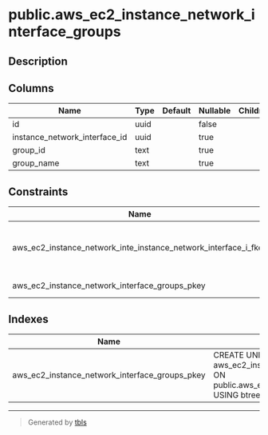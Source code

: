 # public.aws_ec2_instance_network_interface_groups

## Description

## Columns

| Name | Type | Default | Nullable | Children | Parents | Comment |
| ---- | ---- | ------- | -------- | -------- | ------- | ------- |
| id | uuid |  | false |  |  |  |
| instance_network_interface_id | uuid |  | true |  | [public.aws_ec2_instance_network_interfaces](public.aws_ec2_instance_network_interfaces.md) |  |
| group_id | text |  | true |  |  |  |
| group_name | text |  | true |  |  |  |

## Constraints

| Name | Type | Definition |
| ---- | ---- | ---------- |
| aws_ec2_instance_network_inte_instance_network_interface_i_fkey | FOREIGN KEY | FOREIGN KEY (instance_network_interface_id) REFERENCES aws_ec2_instance_network_interfaces(id) ON DELETE CASCADE |
| aws_ec2_instance_network_interface_groups_pkey | PRIMARY KEY | PRIMARY KEY (id) |

## Indexes

| Name | Definition |
| ---- | ---------- |
| aws_ec2_instance_network_interface_groups_pkey | CREATE UNIQUE INDEX aws_ec2_instance_network_interface_groups_pkey ON public.aws_ec2_instance_network_interface_groups USING btree (id) |

---

> Generated by [tbls](https://github.com/k1LoW/tbls)
